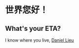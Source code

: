 # 世界您好！
**What's your ETA?**
---
I know where you live, [Daniel Lieu](https://www.google.com/maps/place/11062+Wakefield+Ave,+Garden+Grove,+CA+92840/@33.7988143,-117.9427027,17z/data=!3m1!4b1!4m6!3m5!1s0x80dd283c79af33fd:0x9e35ecbd75f6d8f0!8m2!3d33.7988143!4d-117.9401278!16s%2Fg%2F11c27y01qb?entry=ttu)
